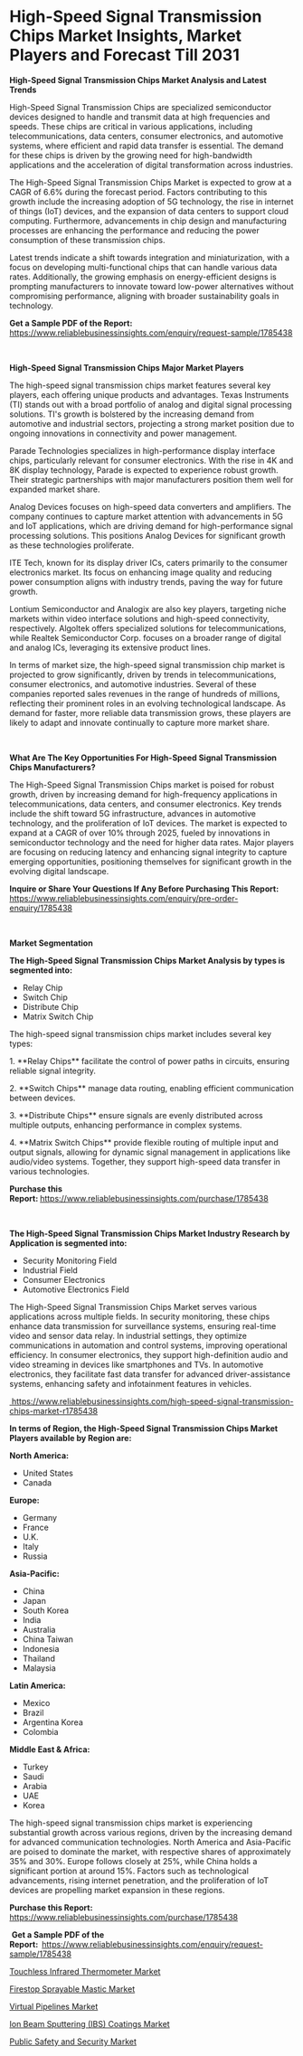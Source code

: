 <p><h1>High-Speed Signal Transmission Chips Market Insights, Market Players and Forecast Till 2031</h1></p><p><strong>High-Speed Signal Transmission Chips Market Analysis and Latest Trends</strong></p>
<p><p>High-Speed Signal Transmission Chips are specialized semiconductor devices designed to handle and transmit data at high frequencies and speeds. These chips are critical in various applications, including telecommunications, data centers, consumer electronics, and automotive systems, where efficient and rapid data transfer is essential. The demand for these chips is driven by the growing need for high-bandwidth applications and the acceleration of digital transformation across industries.</p><p>The High-Speed Signal Transmission Chips Market is expected to grow at a CAGR of 6.6% during the forecast period. Factors contributing to this growth include the increasing adoption of 5G technology, the rise in internet of things (IoT) devices, and the expansion of data centers to support cloud computing. Furthermore, advancements in chip design and manufacturing processes are enhancing the performance and reducing the power consumption of these transmission chips.</p><p>Latest trends indicate a shift towards integration and miniaturization, with a focus on developing multi-functional chips that can handle various data rates. Additionally, the growing emphasis on energy-efficient designs is prompting manufacturers to innovate toward low-power alternatives without compromising performance, aligning with broader sustainability goals in technology.</p></p>
<p><strong>Get a Sample PDF of the Report:&nbsp;</strong> <a href="https://www.reliablebusinessinsights.com/enquiry/request-sample/1785438?utm_campaign=950&utm_medium=2&utm_source=Github&utm_content=ia&utm_term=18122024&utm_id=high-speed-signal-transmission-chips">https://www.reliablebusinessinsights.com/enquiry/request-sample/1785438</a></p>
<p>&nbsp;</p>
<p><strong>High-Speed Signal Transmission Chips Major Market Players</strong></p>
<p><p>The high-speed signal transmission chips market features several key players, each offering unique products and advantages. Texas Instruments (TI) stands out with a broad portfolio of analog and digital signal processing solutions. TI's growth is bolstered by the increasing demand from automotive and industrial sectors, projecting a strong market position due to ongoing innovations in connectivity and power management.</p><p>Parade Technologies specializes in high-performance display interface chips, particularly relevant for consumer electronics. With the rise in 4K and 8K display technology, Parade is expected to experience robust growth. Their strategic partnerships with major manufacturers position them well for expanded market share.</p><p>Analog Devices focuses on high-speed data converters and amplifiers. The company continues to capture market attention with advancements in 5G and IoT applications, which are driving demand for high-performance signal processing solutions. This positions Analog Devices for significant growth as these technologies proliferate.</p><p>ITE Tech, known for its display driver ICs, caters primarily to the consumer electronics market. Its focus on enhancing image quality and reducing power consumption aligns with industry trends, paving the way for future growth.</p><p>Lontium Semiconductor and Analogix are also key players, targeting niche markets within video interface solutions and high-speed connectivity, respectively. Algoltek offers specialized solutions for telecommunications, while Realtek Semiconductor Corp. focuses on a broader range of digital and analog ICs, leveraging its extensive product lines.</p><p>In terms of market size, the high-speed signal transmission chip market is projected to grow significantly, driven by trends in telecommunications, consumer electronics, and automotive industries. Several of these companies reported sales revenues in the range of hundreds of millions, reflecting their prominent roles in an evolving technological landscape. As demand for faster, more reliable data transmission grows, these players are likely to adapt and innovate continually to capture more market share.</p></p>
<p>&nbsp;</p>
<p><strong>What Are The Key Opportunities For High-Speed Signal Transmission Chips Manufacturers?</strong></p>
<p><p>The High-Speed Signal Transmission Chips market is poised for robust growth, driven by increasing demand for high-frequency applications in telecommunications, data centers, and consumer electronics. Key trends include the shift toward 5G infrastructure, advances in automotive technology, and the proliferation of IoT devices. The market is expected to expand at a CAGR of over 10% through 2025, fueled by innovations in semiconductor technology and the need for higher data rates. Major players are focusing on reducing latency and enhancing signal integrity to capture emerging opportunities, positioning themselves for significant growth in the evolving digital landscape.</p></p>
<p><strong>Inquire or Share Your Questions If Any Before Purchasing This Report:</strong> <a href="https://www.reliablebusinessinsights.com/enquiry/pre-order-enquiry/1785438?utm_campaign=950&utm_medium=2&utm_source=Github&utm_content=ia&utm_term=18122024&utm_id=high-speed-signal-transmission-chips">https://www.reliablebusinessinsights.com/enquiry/pre-order-enquiry/1785438</a></p>
<p>&nbsp;</p>
<p><strong>Market Segmentation</strong></p>
<p><strong>The High-Speed Signal Transmission Chips Market Analysis by types is segmented into:</strong></p>
<p><ul><li>Relay Chip</li><li>Switch Chip</li><li>Distribute Chip</li><li>Matrix Switch Chip</li></ul></p>
<p><p>The high-speed signal transmission chips market includes several key types: </p><p>1. **Relay Chips** facilitate the control of power paths in circuits, ensuring reliable signal integrity.  </p><p>2. **Switch Chips** manage data routing, enabling efficient communication between devices.   </p><p>3. **Distribute Chips** ensure signals are evenly distributed across multiple outputs, enhancing performance in complex systems.  </p><p>4. **Matrix Switch Chips** provide flexible routing of multiple input and output signals, allowing for dynamic signal management in applications like audio/video systems. Together, they support high-speed data transfer in various technologies.  </p></p>
<p><strong>Purchase this Report:&nbsp;</strong><a href="https://www.reliablebusinessinsights.com/purchase/1785438?utm_campaign=950&utm_medium=2&utm_source=Github&utm_content=ia&utm_term=18122024&utm_id=high-speed-signal-transmission-chips">https://www.reliablebusinessinsights.com/purchase/1785438</a></p>
<p>&nbsp;</p>
<p><strong>The High-Speed Signal Transmission Chips Market Industry Research by Application is segmented into:</strong></p>
<p><ul><li>Security Monitoring Field</li><li>Industrial Field</li><li>Consumer Electronics</li><li>Automotive Electronics Field</li></ul></p>
<p><p>The High-Speed Signal Transmission Chips Market serves various applications across multiple fields. In security monitoring, these chips enhance data transmission for surveillance systems, ensuring real-time video and sensor data relay. In industrial settings, they optimize communications in automation and control systems, improving operational efficiency. In consumer electronics, they support high-definition audio and video streaming in devices like smartphones and TVs. In automotive electronics, they facilitate fast data transfer for advanced driver-assistance systems, enhancing safety and infotainment features in vehicles.</p></p>
<p><a href="https://www.reliablebusinessinsights.com/high-speed-signal-transmission-chips-market-r1785438?utm_campaign=950&utm_medium=2&utm_source=Github&utm_content=ia&utm_term=18122024&utm_id=high-speed-signal-transmission-chips">&nbsp;https://www.reliablebusinessinsights.com/high-speed-signal-transmission-chips-market-r1785438</a></p>
<p><strong>In terms of Region, the High-Speed Signal Transmission Chips Market Players available by Region are:</strong></p>
<p>
    <p> <strong> North America: </strong>
        <ul>
            <li>United States</li>
            <li>Canada</li>
        </ul>
        </p> 
    <p> <strong> Europe: </strong>
        <ul>
            <li>Germany</li>
            <li>France</li>
            <li>U.K.</li>
            <li>Italy</li>
            <li>Russia</li>
        </ul>
        </p> 
    <p> <strong> Asia-Pacific: </strong>
        <ul>
            <li>China</li>
            <li>Japan</li>
            <li>South Korea</li>
            <li>India</li>
            <li>Australia</li>
            <li>China Taiwan</li>
            <li>Indonesia</li>
            <li>Thailand</li>
            <li>Malaysia</li>
        </ul>
        </p> 
    <p> <strong> Latin America: </strong>
        <ul>
            <li>Mexico</li>
            <li>Brazil</li>
            <li>Argentina Korea</li>
            <li>Colombia</li>
        </ul>
        </p> 
    <p> <strong> Middle East & Africa: </strong>
        <ul>
            <li>Turkey</li>
            <li>Saudi</li>
            <li>Arabia</li>
            <li>UAE</li>
            <li>Korea</li>
        </ul>
    </p>
    </p>
<p><p>The high-speed signal transmission chips market is experiencing substantial growth across various regions, driven by the increasing demand for advanced communication technologies. North America and Asia-Pacific are poised to dominate the market, with respective shares of approximately 35% and 30%. Europe follows closely at 25%, while China holds a significant portion at around 15%. Factors such as technological advancements, rising internet penetration, and the proliferation of IoT devices are propelling market expansion in these regions.</p></p>
<p><strong>Purchase this Report: </strong><a href="https://www.reliablebusinessinsights.com/purchase/1785438?utm_campaign=950&utm_medium=2&utm_source=Github&utm_content=ia&utm_term=18122024&utm_id=high-speed-signal-transmission-chips">https://www.reliablebusinessinsights.com/purchase/1785438</a></p>
<p>&nbsp;<strong>Get a Sample PDF of the Report:&nbsp;&nbsp;</strong><a href="https://www.reliablebusinessinsights.com/enquiry/request-sample/1785438?utm_campaign=950&utm_medium=2&utm_source=Github&utm_content=ia&utm_term=18122024&utm_id=high-speed-signal-transmission-chips">https://www.reliablebusinessinsights.com/enquiry/request-sample/1785438</a></p>
<p><strong></strong></p>
<p><p><a href="https://www.linkedin.com/pulse/factors-driving-growth-touchless-infrared-thermometer-market-zo61f?utm_campaign=950&utm_medium=2&utm_source=Github&utm_content=ia&utm_term=18122024&utm_id=high-speed-signal-transmission-chips">Touchless Infrared Thermometer Market</a></p><p><a href="https://github.com/kimberjam0i/Market-Research-Report-List-1/blob/main/firestop-sprayable-mastic-market.md?utm_campaign=950&utm_medium=2&utm_source=Github&utm_content=ia&utm_term=18122024&utm_id=high-speed-signal-transmission-chips">Firestop Sprayable Mastic Market</a></p><p><a href="https://www.linkedin.com/pulse/navigating-virtual-pipelines-market-size-trends-revenue-growth-yeufe?utm_campaign=950&utm_medium=2&utm_source=Github&utm_content=ia&utm_term=18122024&utm_id=high-speed-signal-transmission-chips">Virtual Pipelines Market</a></p><p><a href="https://github.com/lashaunm5st/Market-Research-Report-List-1/blob/main/ion-beam-sputtering-ibs-coatings-market.md?utm_campaign=950&utm_medium=2&utm_source=Github&utm_content=ia&utm_term=18122024&utm_id=high-speed-signal-transmission-chips">Ion Beam Sputtering (IBS) Coatings Market</a></p><p><a href="https://www.linkedin.com/pulse/forecast-public-safety-security-market-from-2024-2031-rapid-uhgof?utm_campaign=950&utm_medium=2&utm_source=Github&utm_content=ia&utm_term=18122024&utm_id=high-speed-signal-transmission-chips">Public Safety and Security Market</a></p></p>